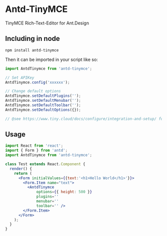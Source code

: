 # Antd-TinyMCE

TinyMCE Rich-Text-Editor for Ant.Design

## Including in node

    npm install antd-tinymce

Then it can be imported in your script like so:

```js
import AntdTinymce from 'antd-tinymce';

// Set APIKey
AntdTinymce.config('xxxxxx');

// Change default options
AntdTinymce.setDefaultPlugins('');
AntdTinymce.setDefaultMenubar('');
AntdTinymce.setDefaultToolbar('');
AntdTinymce.setDefaultOptions({});

// @see https://www.tiny.cloud/docs/configure/integration-and-setup/ for more information about configuration
```

## Usage
```jsx
import React from 'react';
import { Form } from 'antd';
import AntdTinymce from 'antd-tinymce';

class Test extends React.Component {
  render() {
    return (
      <Form initialValues={{text:'<h1>Hello World</h1>'}}>
        <Form.Item name="text">
          <AntdTinymce
              options={{ height: 500 }}
              plugins=''
              menubar=''
              toolbar='' />
        </Form.Item>
      </Form>
    );
  }
}
```
